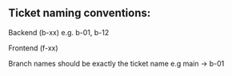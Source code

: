 ## Ticket naming conventions:
Backend (b-xx) e.g. b-01, b-12

Frontend (f-xx)

Branch names should be exactly the ticket name e.g main -> b-01

